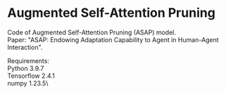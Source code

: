 # Augmented Self-Attention Pruning

Code of Augmented Self-Attention Pruning (ASAP) model.\
Paper: "ASAP: Endowing Adaptation Capability to Agent in Human-Agent Interaction".

Requirements:\
Python 3.9.7\
Tensorflow 2.4.1\
numpy 1.23.5\
